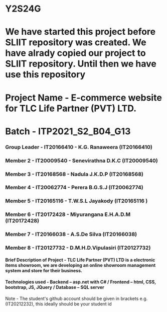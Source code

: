 # Y2S24G


# We have started this project before SLIIT repository was created. We have alrady copied our project to SLIIT repository. Until then we have use this repository


# Project Name - E-commerce website for TLC Life Partner (PVT) LTD.
# Batch - ITP2021_S2_B04_G13
### Group Leader - IT20166410 - K.G. Ranaweera (IT20166410)
### Member 2 - IT20009540 - Senevirathna D.K.C (IT20009540)
### Member 3 - IT20168568 - Nadula J.K.D.P (IT20168568)
### Member 4 - IT20062774 - Perera B.G.S.J (IT20062774)
### Member 5 - IT20165116 - T.W.S.L Jayakody (IT20165116 )
### Member 6 - IT20172428 - Miyurangana E.H.A.D.M (IT20172428)
### Member 7 - IT20166038 - A.S.De Silva (IT20166038)
### Member 8 - IT20127732 - D.M.H.D.Vipulasiri (IT20127732)

#### Brief Description of Project - TLC Life Partner (PVT) LTD is a electronic items showroom, we are developing an online showroom management system and store for their business.
#### Technologies used - Backend – asp.net with C# / Frontend – html, CSS, bootstrap, JS, JQuery / Database – SQL server

Note - The student's github account should be given in brackets e.g. (IT20212232), this ideally should be your student id 
